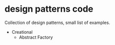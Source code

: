 # design patterns code
Collection of design patterns, small list of examples.

- Creational
  - Abstract Factory
